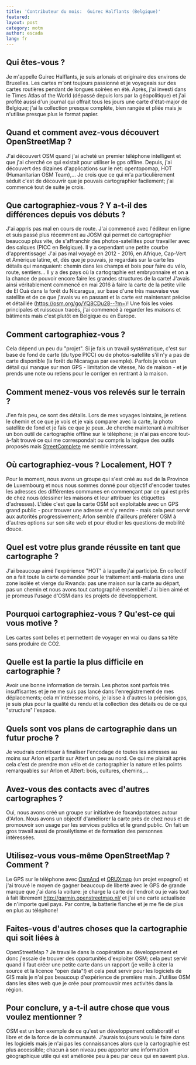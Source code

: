 ```yaml
---
title: 'Contributeur du mois:  Guirec Halflants (Belgique)'
featured: 
layout: post
category: motm
author: escada
lang: fr
---
```


## Qui êtes-vous ?
Je m'appelle Guirec Halflants, je suis arlonais et originaire des environs de Bruxelles.
Les cartes m'ont toujours passionné et je voyageais sur des cartes routières pendant de longues soirées en été. Après, j'ai investi dans le Times Atlas of the World (dépassé depuis lors par la géopolitique) et j'ai profité aussi d'un journal qui offrait tous les jours une carte d'état-major de Belgique; j'ai la collection presque complète, bien rangée et pliée mais je n'utilise presque plus le format papier.

## Quand et comment avez-vous découvert OpenStreetMap ?
J'ai découvert OSM quand j'ai acheté un premier téléphone intelligent et que j'ai cherché ce qui existait pour utiliser le gps offline. Depuis, j'ai découvert des dizaines d'applications sur le net: opentopomap, HOT (Humanitarian OSM Team),... 
Je crois que ce qui m'a particulièrement séduit c'est de découvrir que je pouvais cartographier facilement; j'ai commencé tout de suite je crois.

## Que cartographiez-vous ? Y a-t-il des différences depuis vos débuts ?
J'ai appris pas mal en cours de route. J'ai commencé avec l'éditeur en ligne et suis passé plus récemment au JOSM qui permet de cartographier beaucoup plus vite, de s'affranchir des photos-satellites pour travailler avec des calques (PICC en Belgique). Il y a cependant une petite courbe d'apprentissage!
J'ai pas mal voyagé en 2012 - 2016, en Afrique, Cap-Vert et Amérique latine, et, dès que je pouvais, je regardais sur la carte les détails qui manquaient: chemin dans les champs et bois pour faire du vélo, route, sentiers... Il y a des pays où la cartographie est embryonnaire et on a la chance de pouvoir encore faire les grandes structures de la carte!
J'avais ainsi véritablement commencé en mai 2016 à faire la carte de la petite ville de El Cuá dans la forêt du Nicaragua, sur base d'une très mauvaise vue satellite et de ce que j'avais vu en passant et la carte est maintenant précise et détaillée (https://osm.org/go/YQ8CDu28--?m=)!
Une fois les voies principales et ruisseaux tracés, j'ai commencé à regarder les maisons et bâtiments mais c'est plutôt en Belgique ou en Europe.

## Comment cartographiez-vous ?
Cela dépend un peu du "projet". Si je fais un travail systématique, c'est sur base de fond de carte (du type PICC) ou de photos-satellite s'il n'y a pas de carte disponible (la forêt du Nicaragua par exemple). 
Parfois je vois un détail qui manque sur mon GPS - limitation de vitesse, No de maison - et je prends une note ou retiens pour le corriger en rentrant à la maison.

## Comment menez-vous vos relevés sur le terrain ?
J'en fais peu, ce sont des détails. Lors de mes voyages lointains, je retiens le chemin et ce que je vois et je vais comparer avec la carte, la photo satellite de fond et je fais ce que je peux. 
Je cherche maintenant à maîtriser un bon outil de cartographie offline sur le téléphone; je n'ai pas encore tout-à-fait trouvé ce qui me correspondait ou compris la logique des outils proposés mais [StreetComplete](https://github.com/westnordost/StreetComplete/) me semble intéressant.

## Où cartographiez-vous ? Localement, HOT ?
Pour le moment, nous avons un groupe qui s'est créé au sud de la Province de Luxembourg et nous nous sommes donné pour objectif d'encoder toutes les adresses des différentes communes en commençant par ce qui est près de chez nous (dessiner les maisons et leur attribuer les étiquettes d'adresses). L'idée c'est que la carte OSM soit exploitable avec un GPS grand public - pour trouver une adresse et s'y rendre - mais cela peut servir aux autorités progressivement; Arlon semble d'ailleurs préférer OSM à d'autres options sur son site web et pour étudier les questions de mobilité douce.  

## Quel est votre plus grande réussite en tant que cartographe ?
J'ai beaucoup aimé l'expérience "HOT" à laquelle j'ai participé. En collectif on a fait toute la carte demandée pour le traitement anti-malaria dans une zone isolée et vierge du Rwanda: pas une maison sur la carte au départ, pas un chemin et nous avons tout cartographié ensemble!! J'ai bien aimé et je promeus l'usage d'OSM dans les projets de développement.

## Pourquoi cartographiez-vous ? Qu'est-ce qui vous motive ?
Les cartes sont belles et permettent de voyager en vrai ou dans sa tête sans produire de CO2.

## Quelle est la partie la plus difficile en cartographie ?
Avoir une bonne information de terrain. Les photos sont parfois très insuffisantes et je ne me suis pas lancé dans l'enregistrement de mes déplacements; cela m'intéresse moins, je laisse à d'autres la précision gps, je suis plus pour la qualité du rendu et la collection des détails ou de ce qui "structure" l'espace.

## Quels sont vos plans de cartographie dans un futur proche ?
Je voudrais contribuer à finaliser l'encodage de toutes les adresses au moins sur Arlon et partir sur Attert un peu au nord. 
Ce qui me plairait après cela c'est de prendre mon vélo et de cartographier la nature et les points remarquables sur Arlon et Attert: bois, cultures, chemins,...

## Avez-vous des contacts avec d'autres cartographes ?
Oui, nous avons créé un groupe sur initiative de foxandpotatoes autour d'Arlon. Nous avons un objectif d'améliorer la carte près de chez nous et de promouvoir son usage par les services publics et le grand public. On fait un gros travail aussi de prosélytisme et de formation des personnes intéressées.

## Utilisez-vous vous-même OpenStreetMap ? Comment ?
Le GPS sur le téléphone avec [OsmAnd](https://osmand.net/) et [ORUXmap](https://www.oruxmaps.com/cs/es/) (un projet espagnol) et j'ai trouvé le moyen de gagner beaucoup de liberté avec le GPS de grande marque que j'ai dans la voiture: je charge la carte de l'endroit ou je vais tout à fait librement http://garmin.openstreetmap.nl/ et j'ai une carte actualisée de n'importe quel pays. Par contre, la batterie flanche et je me fie de plus en plus au téléphone! 

## Faites-vous d'autres choses que la cartographie qui soit liées à
OpenStreetMap ?
Je travaille dans la coopération au développement et donc j'essaie de trouver des opportunités d'exploiter OSM; cela peut servir quand il faut créer une petite carte dans un rapport (je veille à citer la source et la licence "open data"!) et cela peut servir pour les logiciels de GIS mais je n'ai pas beaucoup d'expérience de première main. 
J'utilise OSM dans les sites web que je crée pour promouvoir mes activités dans la région.

## Pour conclure, y a-t-il autre chose que vous voulez mentionner ?
OSM est un bon exemple de ce qu'est un développement collaboratif et libre et de la force de la communauté. J'aurais toujours voulu le faire dans les logiciels mais je n'ai pas les connaissances alors que la cartographie est plus accessible; chacun à son niveau peu apporter une information géographique utile qui est améliorée peu à peu par ceux qui en savent plus.
